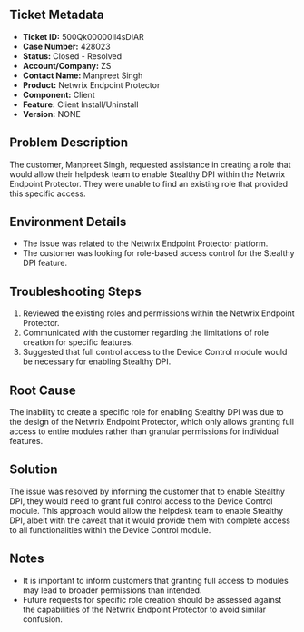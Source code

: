 ## Ticket Metadata
- **Ticket ID:** 500Qk00000Il4sDIAR
- **Case Number:** 428023
- **Status:** Closed - Resolved
- **Account/Company:** ZS
- **Contact Name:** Manpreet Singh
- **Product:** Netwrix Endpoint Protector
- **Component:** Client
- **Feature:** Client Install/Uninstall
- **Version:** NONE

## Problem Description
The customer, Manpreet Singh, requested assistance in creating a role that would allow their helpdesk team to enable Stealthy DPI within the Netwrix Endpoint Protector. They were unable to find an existing role that provided this specific access.

## Environment Details
- The issue was related to the Netwrix Endpoint Protector platform.
- The customer was looking for role-based access control for the Stealthy DPI feature.

## Troubleshooting Steps
1. Reviewed the existing roles and permissions within the Netwrix Endpoint Protector.
2. Communicated with the customer regarding the limitations of role creation for specific features.
3. Suggested that full control access to the Device Control module would be necessary for enabling Stealthy DPI.

## Root Cause
The inability to create a specific role for enabling Stealthy DPI was due to the design of the Netwrix Endpoint Protector, which only allows granting full access to entire modules rather than granular permissions for individual features.

## Solution
The issue was resolved by informing the customer that to enable Stealthy DPI, they would need to grant full control access to the Device Control module. This approach would allow the helpdesk team to enable Stealthy DPI, albeit with the caveat that it would provide them with complete access to all functionalities within the Device Control module.

## Notes
- It is important to inform customers that granting full access to modules may lead to broader permissions than intended.
- Future requests for specific role creation should be assessed against the capabilities of the Netwrix Endpoint Protector to avoid similar confusion.